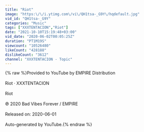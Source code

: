 ```yaml
---
title: "Riot"
image: "https:\/\/i.ytimg.com\/vi\/QH1tsa-_G9Y\/hqdefault.jpg"
vid_id: "QH1tsa-_G9Y"
categories: "Music"
tags: ["XXXTENTACION","Riot"]
date: "2021-10-10T15:19:48+03:00"
vid_date: "2020-06-02T00:05:25Z"
duration: "PT1M19S"
viewcount: "10526480"
likeCount: "428188"
dislikeCount: "3612"
channel: "XXXTENTACION - Topic"
---
```

{% raw %}Provided to YouTube by EMPIRE Distribution<br /><br />Riot · XXXTENTACION<br /><br />Riot<br /><br />℗ 2020 Bad Vibes Forever / EMPIRE<br /><br />Released on: 2020-06-01<br /><br />Auto-generated by YouTube.{% endraw %}
